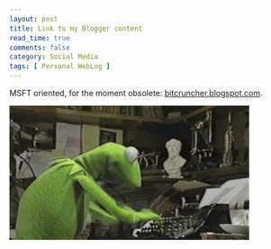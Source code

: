 ```yaml
---
layout: post
title: Link to my Blogger content
read_time: true  
comments: false
category: Social Media
tags: [ Personal WebLog ]
---
```


MSFT oriented, for the moment obsolete: [bitcruncher.blogspot.com](https://bitcruncher.blogspot.com).

![PFE? A typical friday night](/assets/kermit.gif)
